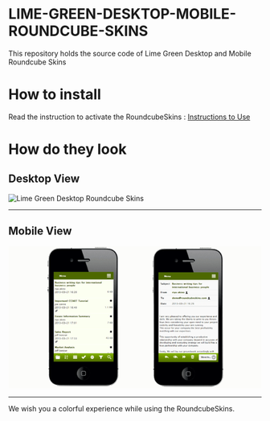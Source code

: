 # LIME-GREEN-DESKTOP-MOBILE-ROUNDCUBE-SKINS
This repository holds the source code of Lime Green Desktop and Mobile Roundcube Skins

# How to install
Read the instruction to activate the RoundcubeSkins : [Instructions to Use](https://roundcubeskins.com/activation-guide/)  


# How do they look #

## Desktop View ##

![Lime Green Desktop Roundcube Skins](images/lime_green_mail.png)

---

## Mobile View ##

![Lime Green Mobile Roundcube Skins](images/lime_green.png)

---

We wish you a colorful experience while using the RoundcubeSkins.
